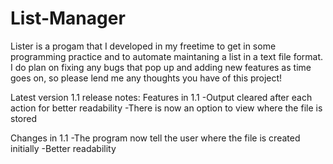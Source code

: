 # List-Manager
Lister is a progam that I developed in my freetime to get in some programming practice and to automate maintaning a list in a text file format. I do plan on fixing any bugs that pop up and adding new features as time goes on, so please lend me any thoughts you have of this project!

Latest version 1.1 release notes:
Features in 1.1
-Output cleared after each action for better readability
-There is now an option to view where the file is stored

Changes in 1.1
-The program now tell the user where the file is created initially
-Better readability
